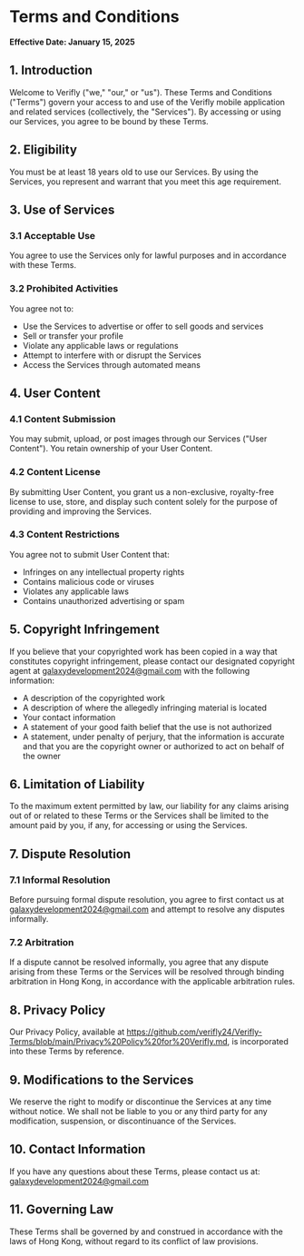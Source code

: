 # Terms and Conditions

**Effective Date: January 15, 2025**

## 1. Introduction

Welcome to Verifly ("we," "our," or "us"). These Terms and Conditions ("Terms") govern your access to and use of the Verifly mobile application and related services (collectively, the "Services"). By accessing or using our Services, you agree to be bound by these Terms.

## 2. Eligibility

You must be at least 18 years old to use our Services. By using the Services, you represent and warrant that you meet this age requirement.

## 3. Use of Services

### 3.1 Acceptable Use

You agree to use the Services only for lawful purposes and in accordance with these Terms. 

### 3.2 Prohibited Activities

You agree not to:
- Use the Services to advertise or offer to sell goods and services
- Sell or transfer your profile
- Violate any applicable laws or regulations
- Attempt to interfere with or disrupt the Services
- Access the Services through automated means

## 4. User Content

### 4.1 Content Submission

You may submit, upload, or post images through our Services ("User Content"). You retain ownership of your User Content.

### 4.2 Content License

By submitting User Content, you grant us a non-exclusive, royalty-free license to use, store, and display such content solely for the purpose of providing and improving the Services.

### 4.3 Content Restrictions

You agree not to submit User Content that:
- Infringes on any intellectual property rights
- Contains malicious code or viruses
- Violates any applicable laws
- Contains unauthorized advertising or spam

## 5. Copyright Infringement

If you believe that your copyrighted work has been copied in a way that constitutes copyright infringement, please contact our designated copyright agent at galaxydevelopment2024@gmail.com with the following information:

- A description of the copyrighted work
- A description of where the allegedly infringing material is located
- Your contact information
- A statement of your good faith belief that the use is not authorized
- A statement, under penalty of perjury, that the information is accurate and that you are the copyright owner or authorized to act on behalf of the owner

## 6. Limitation of Liability

To the maximum extent permitted by law, our liability for any claims arising out of or related to these Terms or the Services shall be limited to the amount paid by you, if any, for accessing or using the Services.

## 7. Dispute Resolution

### 7.1 Informal Resolution

Before pursuing formal dispute resolution, you agree to first contact us at galaxydevelopment2024@gmail.com and attempt to resolve any disputes informally.

### 7.2 Arbitration

If a dispute cannot be resolved informally, you agree that any dispute arising from these Terms or the Services will be resolved through binding arbitration in Hong Kong, in accordance with the applicable arbitration rules.

## 8. Privacy Policy

Our Privacy Policy, available at https://github.com/verifly24/Verifly-Terms/blob/main/Privacy%20Policy%20for%20Verifly.md, is incorporated into these Terms by reference.

## 9. Modifications to the Services

We reserve the right to modify or discontinue the Services at any time without notice. We shall not be liable to you or any third party for any modification, suspension, or discontinuance of the Services.

## 10. Contact Information

If you have any questions about these Terms, please contact us at:
galaxydevelopment2024@gmail.com

## 11. Governing Law

These Terms shall be governed by and construed in accordance with the laws of Hong Kong, without regard to its conflict of law provisions.
